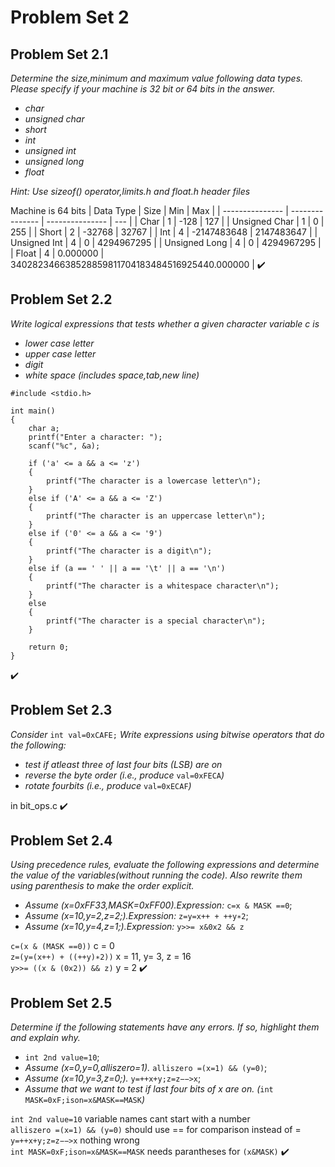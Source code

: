 # Problem Set 2

## Problem Set 2.1
*Determine the size,minimum and maximum value following data types. Please specify if your machine is 32 bit or 64 bits in the answer.*
- *char*
- *unsigned char*
- *short*
- *int*
- *unsigned int*
- *unsigned long*
- *float*

*Hint: Use sizeof() operator,limits.h and float.h header files*

Machine is 64 bits
| Data Type       | Size            | Min             | Max |
| --------------- | --------------- | --------------- | --- |
| Char            | 1               | -128            | 127 |
| Unsigned Char   | 1               | 0               | 255 |
| Short           | 2               | -32768          | 32767 |
| Int             | 4               | -2147483648     | 2147483647 |
| Unsigned Int    | 4               | 0               | 4294967295 |
| Unsigned Long   | 4               | 0               | 4294967295 |
| Float           | 4               | 0.000000        | 340282346638528859811704183484516925440.000000 |
✔️
## Problem Set 2.2
*Write logical expressions that tests whether a given character variable c is*
- *lower case letter*
- *upper case letter*
- *digit*
- *white space (includes space,tab,new line)*
```
#include <stdio.h>

int main()
{
    char a;
    printf("Enter a character: ");
    scanf("%c", &a);

    if ('a' <= a && a <= 'z')
    {
        printf("The character is a lowercase letter\n");
    }
    else if ('A' <= a && a <= 'Z')
    {
        printf("The character is an uppercase letter\n");
    }
    else if ('0' <= a && a <= '9')
    {
        printf("The character is a digit\n");
    }
    else if (a == ' ' || a == '\t' || a == '\n')
    {
        printf("The character is a whitespace character\n");
    }
    else
    {
        printf("The character is a special character\n");
    }

    return 0;
}
```
✔️
## Problem Set 2.3
*Consider* `int val=0xCAFE;` *Write expressions using bitwise operators that do the following:*
- *test if atleast three of last four bits (LSB) are on*
- *reverse the byte order (i.e., produce* `val=0xFECA`*)*
- *rotate fourbits (i.e., produce* `val=0xECAF`*)*

in bit_ops.c
✔️
## Problem Set 2.4
*Using precedence rules, evaluate the following expressions and determine the value of the variables(without running the code). Also rewrite them using parenthesis to make the order explicit.*
- *Assume (x=0xFF33,MASK=0xFF00).Expression:* `c=x & MASK ==0`;
- *Assume (x=10,y=2,z=2;).Expression:* `z=y=x++ + ++y∗2`;
- *Assume (x=10,y=4,z=1;).Expression:* `y>>= x&0x2 && z`

`c=(x & (MASK ==0))`
c = 0\
`z=(y=(x++) + ((++y)∗2))`
x = 11, y= 3, z = 16\
`y>>= ((x & (0x2)) && z)`
y = 2
✔️
## Problem Set 2.5
*Determine if the following statements have any errors. If so, highlight them and explain why.*
- `int 2nd value=10`;
- *Assume (x=0,y=0,alliszero=1).* `alliszero =(x=1) && (y=0)`;
- *Assume (x=10,y=3,z=0;).* `y=++x+y;z=z−−>x`;
- *Assume that we want to test if last four bits of x are on. (*`int MASK=0xF;ison=x&MASK==MASK`*)* 

`int 2nd value=10` variable names cant start with a number\
`alliszero =(x=1) && (y=0)` should use == for comparison instead of =\
`y=++x+y;z=z−−>x` nothing wrong\
`int MASK=0xF;ison=x&MASK==MASK` needs parantheses for `(x&MASK)`
✔️